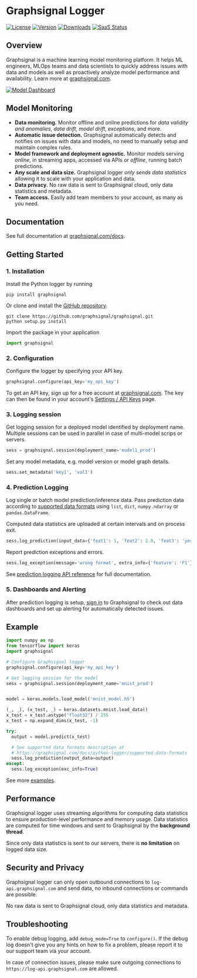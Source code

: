# Graphsignal Logger

[![License](http://img.shields.io/github/license/graphsignal/graphsignal)](https://github.com/graphsignal/graphsignal/blob/main/LICENSE)
[![Version](https://img.shields.io/github/v/tag/graphsignal/graphsignal?label=version)](https://github.com/graphsignal/graphsignal)
[![Downloads](https://pepy.tech/badge/graphsignal)](https://pepy.tech/project/graphsignal)
[![SaaS Status](https://img.shields.io/uptimerobot/status/m787882560-d6b932eb0068e8e4ade7f40c?label=SaaS%20status)](https://stats.uptimerobot.com/gMBNpCqqqJ)


## Overview

Graphsignal is a machine learning model monitoring platform. It helps ML engineers, MLOps teams and data scientists to quickly address issues with data and models as well as proactively analyze model performance and availability. Learn more at [graphsignal.com](https://graphsignal.com).

[![Model Dashboard](https://graphsignal.com/external/readme-screenshot.png)](https://graphsignal.com)


## Model Monitoring

* **Data monitoring.** Monitor offline and online predictions for *data validity and anomalies*, *data drift, model drift*, *exceptions*, and more.
* **Automatic issue detection.** Graphsignal automatically detects and notifies on issues with data and models, no need to manually setup and maintain complex rules.
* **Model framework and deployment agnostic.** Monitor models serving *online*, in streaming apps, accessed via APIs or *offline*, running batch predictions.
* **Any scale and data size.** Graphsignal logger *only sends data statistics* allowing it to scale with your application and data.
* **Data privacy.** No raw data is sent to Graphsignal cloud, only data statistics and metadata.
* **Team access.** Easily add team members to your account, as many as you need.


## Documentation

See full documentation at [graphsignal.com/docs](https://graphsignal.com/docs/).


## Getting Started

### 1. Installation

Install the Python logger by running

```
pip install graphsignal
```

Or clone and install the [GitHub repository](https://github.com/graphsignal/graphsignal).

```
git clone https://github.com/graphsignal/graphsignal.git
python setup.py install
```

Import the package in your application

```python
import graphsignal
```

### 2. Configuration

Configure the logger by specifying your API key.

```python
graphsignal.configure(api_key='my_api_key')
```

To get an API key, sign up for a free account at [graphsignal.com](https://graphsignal.com). The key can then be found in your account's [Settings / API Keys](https://app.graphsignal.com/settings/api_keys) page.


### 3. Logging session

Get logging session for a deployed model identified by deployment name. Multiple sessions can be used in parallel in case of multi-model scrips or servers.

```python
sess = graphsignal.session(deployment_name='model1_prod')
```

Set any model metadata, e.g. model version or model graph details.

```python
sess.set_metadata('key1', 'val1')
```


### 4. Prediction Logging

Log single or batch model prediction/inference data. Pass prediction data according to [supported data formats](https://graphsignal.com/docs/python-logger/supported-data-formats) using `list`, `dict`, `numpy.ndarray` or `pandas.DataFrame`.

Computed data statistics are uploaded at certain intervals and on process exit.

```python
sess.log_prediction(input_data={'feat1': 1, 'feat2': 2.0, 'feat3': 'yes'}, output_data=[0.1])
```

Report prediction exceptions and errors.

```python
sess.log_exception(message='wrong format', extra_info={'feature': 'F1'})
```

See [prediction logging API reference](https://graphsignal.com/docs/python-logger/api-reference/) for full documentation.


### 5. Dashboards and Alerting

After prediction logging is setup, [sign in](https://app.graphsignal.com/signin) to Graphsignal to check out data dashboards and set up alerting for automatically detected issues.


## Example

```python
import numpy as np
from tensorflow import keras
import graphsignal

# Configure Graphsignal logger
graphsignal.configure(api_key='my_api_key')

# Get logging session for the model
sess = graphsignal.session(deployment_name='mnist_prod')


model = keras.models.load_model('mnist_model.h5')

(_, _), (x_test, _) = keras.datasets.mnist.load_data()
x_test = x_test.astype("float32") / 255
x_test = np.expand_dims(x_test, -1)

try:
  output = model.predict(x_test)

  # See supported data formats description at 
  # https://graphsignal.com/docs/python-logger/supported-data-formats
  sess.log_prediction(output_data=output)
except:
  sess.log_exception(exc_info=True)
```

See more [examples](https://github.com/graphsignal/graphsignal/tree/main/examples).


## Performance

Graphsignal logger uses streaming algorithms for computing data statistics to ensure production-level performance and memory usage. Data statistics are computed for time windows and sent to Graphsignal by the **background thread**.

Since only data statistics is sent to our servers, there is **no limitation** on logged data size.


## Security and Privacy

Graphsignal logger can only open outbound connections to `log-api.graphsignal.com` and send data, no inbound connections or commands are possible. 

No raw data is sent to Graphsignal cloud, only data statistics and metadata.


## Troubleshooting

To enable debug logging, add `debug_mode=True` to `configure()`. If the debug log doesn't give you any hints on how to fix a problem, please report it to our support team via your account.

In case of connection issues, please make sure outgoing connections to `https://log-api.graphsignal.com` are allowed.
